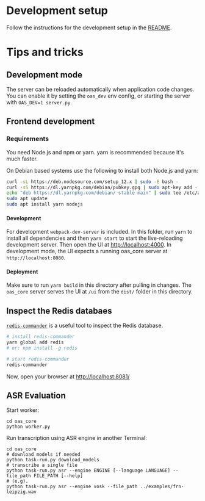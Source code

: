 # Development setup

Follow the instructions for the development setup in the [README](../README.md).

# Tips and tricks

## Development mode

The server can be reloaded automatically when application code changes. You can enable it by setting the `oas_dev` env config, or starting the server with `OAS_DEV=1 server.py`.

## Frontend development

### Requirements

You need Node.js and npm or yarn. yarn is recommended because it's much faster.

On Debian based systems use the following to install both Node.js and yarn:
```bash
curl -sL https://deb.nodesource.com/setup_12.x | sudo -E bash -
curl -sS https://dl.yarnpkg.com/debian/pubkey.gpg | sudo apt-key add -
echo "deb https://dl.yarnpkg.com/debian/ stable main" | sudo tee /etc/apt/sources.list.d/yarn.list
sudo apt update
sudo apt install yarn nodejs
```

#### Development

For development `webpack-dev-server` is included. In this folder, run `yarn` to install all dependencies and then `yarn start` to start the live-reloading development server. Then open the UI at [http://localhost:4000](http://localhost:4000). In development mode, the UI expects a running oas_core server at `http://localhost:8080`.

#### Deployment

Make sure to run `yarn build` in this directory after pulling in changes. The `oas_core` server serves the UI at `/ui` from the `dist/` folder in this directory. 


## Inspect the Redis databaes

[`redis-commander`](https://www.npmjs.com/package/redis-commander) is a useful tool to inspect the Redis database. 

```bash
# install redis-commander
yarn global add redis
# or: npm install -g redis

# start redis-commander
redis-commander
```

Now, open your browser at [http://localhost:8081/](http://localhost:8081/)


## ASR Evaluation

Start worker:
```
cd oas_core
python worker.py
```

Run transcription using ASR engine in another Terminal:
```
cd oas_core
# download models if needed
python task-run.py download_models
# transcribe a single file
python task-run.py asr --engine ENGINE [--language LANGUAGE] --file_path FILE_PATH [--help]
# (e.g). 
python task-run.py asr --engine vosk --file_path ../examples/frn-leipzig.wav
```
